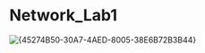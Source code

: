 # Network_Lab1
![{45274B50-30A7-4AED-8005-38E6B72B3B44}](https://github.com/user-attachments/assets/1678e843-022a-488a-bdf3-c560f5367497)
